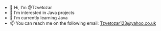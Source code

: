 - 👋 Hi, I’m @Tzvetozar
- 👀 I’m interested in Java projects
- 🌱 I’m currently learning Java
- 📫 You can reach me on the following email: Tzvetozar123@yahoo.co.uk
